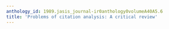 ```yaml
---
anthology_id: 1989.jasis_journal-ir0anthology0volumeA40A5.6
title: 'Problems of citation analysis: A critical review'
---
```

